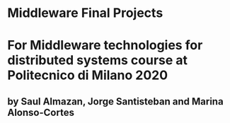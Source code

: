 # Middleware Final Projects
# For Middleware technologies for distributed systems course at Politecnico di Milano 2020
## by Saul Almazan, Jorge Santisteban and Marina Alonso-Cortes
